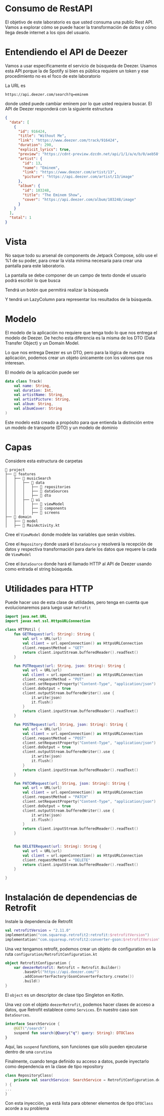 # Consumo de RestAPI

El objetivo de este laboratorio es que usted consuma una public Rest API. Vamos a explorar cómo se puede hacer la transformación de datos y cómo llega desde internet a los ojos del usuario.




# Entendiendo el API de Deezer

Vamos a usar específicamente el servicio de búsqueda de Deezer. Usamos esta API porque la de Spotify si bien es pública requiere un token y ese procedimiento no es el foco de este laboratorio

La URL es 

```
https://api.deezer.com/search?q=eminem
```

donde usted puede cambiar eminem por lo que usted requiera buscar. El API de Deezer responderá con la siguiente estructura

```json
{
  "data": [
    {
      "id": 916424,
      "title": "Without Me",
      "link": "https://www.deezer.com/track/916424",
      "duration": 290,
      "explicit_lyrics": true,
      "preview": "https://cdnt-preview.dzcdn.net/api/1/1/a/e/b/0/aeb58f2f63ee57fb9c47cbe8fb5ccdaa.mp3",
      "artist": {
        "id": 13,
        "name": "Eminem",
        "link": "https://www.deezer.com/artist/13",
        "picture": "https://api.deezer.com/artist/13/image"
      },
      "album": {
        "id": 103248,
        "title": "The Eminem Show",
        "cover": "https://api.deezer.com/album/103248/image"
      }
    }
  ],
  "total": 1
}
```


# Vista

No saque todo su arsenal de components de Jetpack Compose, sólo use el %1 de su poder, para crear la vista mínima necesaria para crear una pantalla para este laboratorio.

La pantalla se debe componer de un campo de texto donde el usuario podrá escribir lo que busca

Tendrá un botón que permitirá realizar la búsqueda

Y tendrá un LazyColumn para representar los resultados de la búsqueda.

# Modelo

El modelo de la aplicación no requiere que tenga todo lo que nos entrega el modelo de Deezer. De hecho esta diferencia es la misma de los DTO (Data Transfer Object) y un Domain Model.

Lo que nos entrega Deezer es un DTO, pero para la lógica de nuestra aplicación, podemos crear un objeto únicamente con los valores que nos interesan.

El modelo de la aplicación puede ser 


```kotlin
data class Track(
    val name: String,
    val duration: Int,
    val artistName: String,
    val artistPicture: String,
    val album: String,
    val albumCover: String
)
```

Este modelo está creado a propósito para que entienda la distinción entre un modelo de transporte (DTO) y un modelo de dominio

# Capas

Considere esta estructura de carpetas

```
📂 project  
├── 📂 features  
│   ├── 📂 musicSearch
│   │   ├── 📂 data  
│   │   │   ├── 📂 repositories  
│   │   │   ├── 📂 dataSources
│   │   │   ├── 📂 dto 
│   │   ├── 📂 ui  
│   │   │   ├── 📂 viewModel  
│   │   │   ├── 📂 components  
│   │   │   ├── 📂 screens  
├── 📂 domain  
│   ├── 📂 model
│   ├── 📄 MainActivity.kt
```

Cree el `ViewModel` donde modele las variables que serán visibles.

Cree el `Repository` donde usará el `DataSource` y resolverá la recepción de datos y respectiva transformación para darle los datos que requere la cada de `ViewModel`

Cree el `DataSource` donde hará el llamado HTTP al API de Deezer usando como entrada el string búsqueda.


# Utilidades para HTTP

Puede hacer uso de esta clase de utilidades, pero tenga en cuenta que evolucionaremos para luego usar `Retrofit`

```kotlin
import java.net.URL
import javax.net.ssl.HttpsURLConnection

class HTTPUtil {
    fun GETRequest(url: String): String {
        val url = URL(url)
        val client = url.openConnection() as HttpsURLConnection
        client.requestMethod = "GET"
        return client.inputStream.bufferedReader().readText()
    }

    fun PUTRequest(url: String, json: String): String {
        val url = URL(url)
        val client = url.openConnection() as HttpsURLConnection
        client.requestMethod = "PUT"
        client.setRequestProperty("Content-Type", "application/json")
        client.doOutput = true
        client.outputStream.bufferedWriter().use {
            it.write(json)
            it.flush()
        }
        return client.inputStream.bufferedReader().readText()
    }

    fun POSTRequest(url: String, json: String): String {
        val url = URL(url)
        val client = url.openConnection() as HttpsURLConnection
        client.requestMethod = "POST"
        client.setRequestProperty("Content-Type", "application/json")
        client.doOutput = true
        client.outputStream.bufferedWriter().use {
            it.write(json)
            it.flush()
        }
        return client.inputStream.bufferedReader().readText()
    }

    fun PATCHRequest(url: String, json: String): String {
        val url = URL(url)
        val client = url.openConnection() as HttpsURLConnection
        client.requestMethod = "PATCH"
        client.setRequestProperty("Content-Type", "application/json")
        client.doOutput = true
        client.outputStream.bufferedWriter().use {
            it.write(json)
            it.flush()
        }
        return client.inputStream.bufferedReader().readText()
    }


    fun DELETERequest(url: String): String {
        val url = URL(url)
        val client = url.openConnection() as HttpsURLConnection
        client.requestMethod = "DELETE"
        return client.inputStream.bufferedReader().readText()
    }

}
```


# Instalación de dependencias de Retrofit

Instale la dependencia de Retrofit

```kotlin
val retrofitVersion = "2.11.0"
implementation("com.squareup.retrofit2:retrofit:$retrofitVersion")
implementation("com.squareup.retrofit2:converter-gson:$retrofitVersion")
```

Una vez tengamos retrofit, podemos crear un objeto de configuration en la ruta `configuration/RetrofitConfiguration.kt`


```kotlin
object RetrofitConfiguration {
    var deezerRetrofit: Retrofit = Retrofit.Builder()
        .baseUrl("https://api.deezer.com/")
        .addConverterFactory(GsonConverterFactory.create())
        .build()
}
```

El `object` es un descriptor de clase tipo Singleton en Kotlin.

Una vez con el objeto `deezerRetrofit`, podemos hacer clases de acceso a datos, que Retrofit establece como `Services`. En nuestro caso son `DataSources`.

```kotlin
interface SearchService {
    @GET("/search")
    suspend fun search(@Query("q") query: String): DTOClass
}
```

Aquí, las `suspend` functions, son funciones que sólo pueden ejecutarse dentro de una `corutina`

Finalmente, cuando tenga definido su acceso a datos, puede inyectarlo como dependencia en la clase de tipo repository

```kotlin
class RepositoryClass(
    private val searchService: SearchService = RetrofitConfiguration.deezerRetrofit.create(SearchService::class.java)
) {
...
}
```

Con esta inyección, ya está lista para obtener elementos de tipo `DTOClass` acorde a su problema
